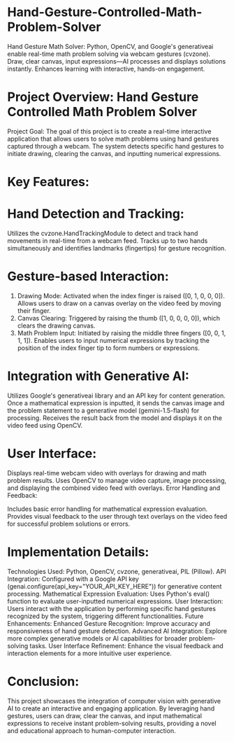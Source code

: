 # Hand-Gesture-Controlled-Math-Problem-Solver
Hand Gesture Math Solver: Python, OpenCV, and Google's generativeai enable real-time math problem solving via webcam gestures (cvzone). Draw, clear canvas, input expressions—AI processes and displays solutions instantly. Enhances learning with interactive, hands-on engagement.

# Project Overview: Hand Gesture Controlled Math Problem Solver
Project Goal:
The goal of this project is to create a real-time interactive application that allows users to solve math problems using hand gestures captured through a webcam. The system detects specific hand gestures to initiate drawing, clearing the canvas, and inputting numerical expressions.

# Key Features:
# Hand Detection and Tracking:

Utilizes the cvzone.HandTrackingModule to detect and track hand movements in real-time from a webcam feed.
Tracks up to two hands simultaneously and identifies landmarks (fingertips) for gesture recognition.

# Gesture-based Interaction:

1. Drawing Mode: Activated when the index finger is raised ([0, 1, 0, 0, 0]). Allows users to draw on a canvas overlay on the video feed by moving their finger.
2. Canvas Clearing: Triggered by raising the thumb ([1, 0, 0, 0, 0]), which clears the drawing canvas.
3. Math Problem Input: Initiated by raising the middle three fingers ([0, 0, 1, 1, 1]). Enables users to input numerical expressions by tracking the position of the index finger tip to form numbers or expressions.
   
# Integration with Generative AI:

Utilizes Google's generativeai library and an API key for content generation.
Once a mathematical expression is inputted, it sends the canvas image and the problem statement to a generative model (gemini-1.5-flash) for processing.
Receives the result back from the model and displays it on the video feed using OpenCV.

# User Interface:

Displays real-time webcam video with overlays for drawing and math problem results.
Uses OpenCV to manage video capture, image processing, and displaying the combined video feed with overlays.
Error Handling and Feedback:

Includes basic error handling for mathematical expression evaluation.
Provides visual feedback to the user through text overlays on the video feed for successful problem solutions or errors.

# Implementation Details:
Technologies Used: Python, OpenCV, cvzone, generativeai, PIL (Pillow).
API Integration: Configured with a Google API key (genai.configure(api_key="YOUR_API_KEY_HERE")) for generative content processing.
Mathematical Expression Evaluation: Uses Python's eval() function to evaluate user-inputted numerical expressions.
User Interaction: Users interact with the application by performing specific hand gestures recognized by the system, triggering different functionalities.
Future Enhancements:
Enhanced Gesture Recognition: Improve accuracy and responsiveness of hand gesture detection.
Advanced AI Integration: Explore more complex generative models or AI capabilities for broader problem-solving tasks.
User Interface Refinement: Enhance the visual feedback and interaction elements for a more intuitive user experience.

# Conclusion:
This project showcases the integration of computer vision with generative AI to create an interactive and engaging application. By leveraging hand gestures, users can draw, clear the canvas, and input mathematical expressions to receive instant problem-solving results, providing a novel and educational approach to human-computer interaction.
